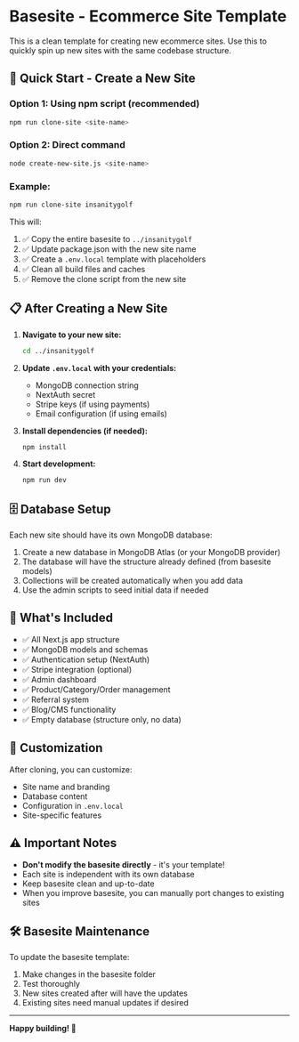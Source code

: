 # Basesite - Ecommerce Site Template

This is a clean template for creating new ecommerce sites. Use this to quickly spin up new sites with the same codebase structure.

## 🚀 Quick Start - Create a New Site

### Option 1: Using npm script (recommended)
```bash
npm run clone-site <site-name>
```

### Option 2: Direct command
```bash
node create-new-site.js <site-name>
```

### Example:
```bash
npm run clone-site insanitygolf
```

This will:
1. ✅ Copy the entire basesite to `../insanitygolf`
2. ✅ Update package.json with the new site name
3. ✅ Create a `.env.local` template with placeholders
4. ✅ Clean all build files and caches
5. ✅ Remove the clone script from the new site

## 📋 After Creating a New Site

1. **Navigate to your new site:**
   ```bash
   cd ../insanitygolf
   ```

2. **Update `.env.local` with your credentials:**
   - MongoDB connection string
   - NextAuth secret
   - Stripe keys (if using payments)
   - Email configuration (if using emails)

3. **Install dependencies (if needed):**
   ```bash
   npm install
   ```

4. **Start development:**
   ```bash
   npm run dev
   ```

## 🗄️ Database Setup

Each new site should have its own MongoDB database:

1. Create a new database in MongoDB Atlas (or your MongoDB provider)
2. The database will have the structure already defined (from basesite models)
3. Collections will be created automatically when you add data
4. Use the admin scripts to seed initial data if needed

## 📁 What's Included

- ✅ All Next.js app structure
- ✅ MongoDB models and schemas
- ✅ Authentication setup (NextAuth)
- ✅ Stripe integration (optional)
- ✅ Admin dashboard
- ✅ Product/Category/Order management
- ✅ Referral system
- ✅ Blog/CMS functionality
- ✅ Empty database (structure only, no data)

## 🔧 Customization

After cloning, you can customize:
- Site name and branding
- Database content
- Configuration in `.env.local`
- Site-specific features

## ⚠️ Important Notes

- **Don't modify the basesite directly** - it's your template!
- Each site is independent with its own database
- Keep basesite clean and up-to-date
- When you improve basesite, you can manually port changes to existing sites

## 🛠️ Basesite Maintenance

To update the basesite template:
1. Make changes in the basesite folder
2. Test thoroughly
3. New sites created after will have the updates
4. Existing sites need manual updates if desired

---

**Happy building! 🚀**
